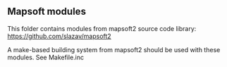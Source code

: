## Mapsoft modules

This folder contains modules from mapsoft2 source code library:
https://github.com/slazav/mapsoft2

A make-based building system from mapsoft2 should be used with
these modules. See Makefile.inc